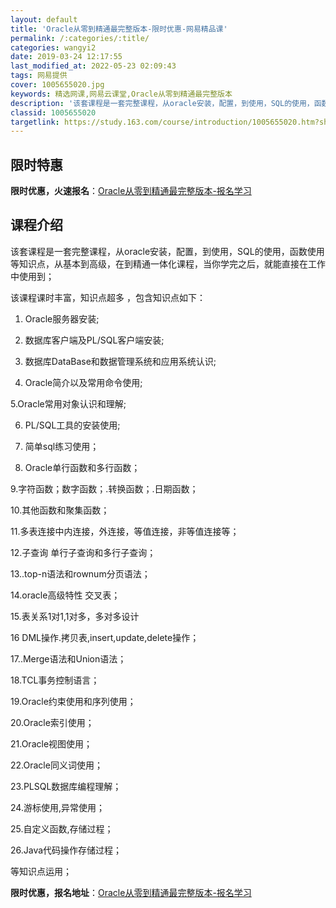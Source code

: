 ```yaml
---
layout: default
title: 'Oracle从零到精通最完整版本-限时优惠-网易精品课'
permalink: /:categories/:title/
categories: wangyi2
date: 2019-03-24 12:17:55
last_modified_at: 2022-05-23 02:09:43
tags: 网易提供
cover: 1005655020.jpg
keywords: 精选网课,网易云课堂,Oracle从零到精通最完整版本
description: '该套课程是一套完整课程，从oracle安装，配置，到使用，SQL的使用，函数使用等知识点，从基本到高级，在到精通一体化课'
classid: 1005655020
targetlink: https://study.163.com/course/introduction/1005655020.htm?share=1&shareId=1025206652&utm_campaign=share&utm_medium=iphoneShare&utm_source=&utm_u=1025206652
---
```


## 限时特惠

**限时优惠，火速报名**：[Oracle从零到精通最完整版本-报名学习](https://study.163.com/course/introduction/1005655020.htm?share=1&shareId=1025206652&utm_campaign=share&utm_medium=iphoneShare&utm_source=&utm_u=1025206652)

## 课程介绍

该套课程是一套完整课程，从oracle安装，配置，到使用，SQL的使用，函数使用等知识点，从基本到高级，在到精通一体化课程，当你学完之后，就能直接在工作中使用到；

该课程课时丰富，知识点超多 ，包含知识点如下：

1. Oracle服务器安装;

2. 数据库客户端及PL/SQL客户端安装;

3. 数据库DataBase和数据管理系统和应用系统认识;

4. Oracle简介以及常用命令使用;

5.Oracle常用对象认识和理解;

6. PL/SQL工具的安装使用;

7.  简单sql练习使用；

8. Oracle单行函数和多行函数；

9.字符函数；数字函数；.转换函数；.日期函数；

10.其他函数和聚集函数；

11.多表连接中内连接，外连接，等值连接，非等值连接等；

12.子查询 单行子查询和多行子查询；

13..top-n语法和rownum分页语法；

14.oracle高级特性 交叉表；

15.表关系1对1,1对多，多对多设计

16 DML操作.拷贝表,insert,update,delete操作；

17..Merge语法和Union语法；

18.TCL事务控制语言；

19.Oracle约束使用和序列使用；

20.Oracle索引使用；

21.Oracle视图使用；

22.Oracle同义词使用；

23.PLSQL数据库编程理解；

24.游标使用,异常使用；

25.自定义函数,存储过程；

26.Java代码操作存储过程；

等知识点运用；

**限时优惠，报名地址**：[Oracle从零到精通最完整版本-报名学习](https://study.163.com/course/introduction/1005655020.htm?share=1&shareId=1025206652&utm_campaign=share&utm_medium=iphoneShare&utm_source=&utm_u=1025206652)

